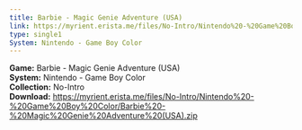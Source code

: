 ```yaml
---
title: Barbie - Magic Genie Adventure (USA)
link: https://myrient.erista.me/files/No-Intro/Nintendo%20-%20Game%20Boy%20Color/Barbie%20-%20Magic%20Genie%20Adventure%20(USA).zip
type: single1
System: Nintendo - Game Boy Color
---
```

<b>Game:</b> Barbie - Magic Genie Adventure (USA)<br>
<b>System:</b> Nintendo - Game Boy Color<br>
<b>Collection:</b> No-Intro<br>
<b>Download:</b> https://myrient.erista.me/files/No-Intro/Nintendo%20-%20Game%20Boy%20Color/Barbie%20-%20Magic%20Genie%20Adventure%20(USA).zip